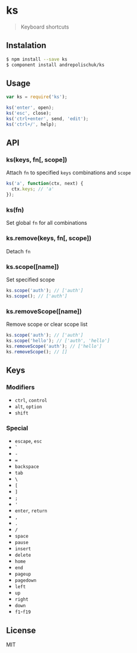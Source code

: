 # ks

  > Keyboard shortcuts

## Instalation

```sh
$ npm install --save ks
$ component install andrepolischuk/ks
```

## Usage

```js
var ks = require('ks');

ks('enter', open);
ks('esc', close);
ks('ctrl+enter', send, 'edit');
ks('ctrl+/', help);
```

## API

### ks(keys, fn[, scope])

  Attach `fn` to specified `keys` combinations and `scope`

```js
ks('a', function(ctx, next) {
  ctx.keys; // 'a'
});
```

### ks(fn)

  Set global `fn` for all combinations

### ks.remove(keys, fn[, scope])

  Detach `fn`

### ks.scope([name])

  Set specified scope

```js
ks.scope('auth'); // ['auth']
ks.scope(); // ['auth']
```

### ks.removeScope([name])

  Remove scope or clear scope list

```js
ks.scope('auth'); // ['auth']
ks.scope('hello'); // ['auth', 'hello']
ks.removeScope('auth'); // ['hello']
ks.removeScope(); // []
```

## Keys

### Modifiers

  * `ctrl`, `control`
  * `alt`, `option`
  * `shift`

### Special

  * `escape`, `esc`
  * `` ` ``
  * `-`
  * `=`
  * `backspace`
  * `tab`
  * `\`
  * `[`
  * `]`
  * `;`
  * `'`
  * `enter`, `return`
  * `,`
  * `.`
  * `/`
  * `space`
  * `pause`
  * `insert`
  * `delete`
  * `home`
  * `end`
  * `pageup`
  * `pagedown`
  * `left`
  * `up`
  * `right`
  * `down`
  * `f1`-`f19`

## License

  MIT
